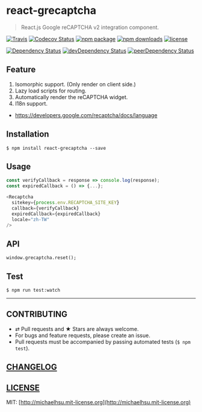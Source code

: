 # react-grecaptcha

> React.js Google reCAPTCHA v2 integration component.

[![Travis][build-badge]][build] [![Codecov Status][codecov-badge]][codecov] [![npm package][npm-badge]][npm] [![npm downloads][npm-downloads]][npm] [![license][license-badge]][license]

[![Dependency Status][dependency-badge]][dependency] [![devDependency Status][devDependency-badge]][devDependency] [![peerDependency Status][peerDependency-badge]][peerDependency]

[build-badge]: https://img.shields.io/travis/evenchange4/react-grecaptcha/master.svg?style=flat-square
[build]: https://travis-ci.org/evenchange4/react-grecaptcha

[npm-badge]: https://img.shields.io/npm/v/react-grecaptcha.svg?style=flat-square
[npm]: https://www.npmjs.org/package/react-grecaptcha

[codecov-badge]: https://img.shields.io/codecov/c/github/evenchange4/react-grecaptcha.svg?style=flat-square
[codecov]: https://codecov.io/github/evenchange4/react-grecaptcha?branch=master

[npm-downloads]: https://img.shields.io/npm/dt/react-grecaptcha.svg?style=flat-square

[license-badge]: https://img.shields.io/npm/l/react-grecaptcha.svg?style=flat-square
[license]: http://michaelhsu.mit-license.org/

[dependency-badge]: https://david-dm.org/evenchange4/react-grecaptcha.svg?style=flat-square
[dependency]: https://david-dm.org/evenchange4/react-grecaptcha
[devDependency-badge]: https://david-dm.org/evenchange4/react-grecaptcha/dev-status.svg?style=flat-square
[devDependency]: https://david-dm.org/evenchange4/react-grecaptcha#info=devDependencies
[peerDependency-badge]: https://david-dm.org/evenchange4/react-grecaptcha/peer-status.svg?style=flat-square
[peerDependency]: https://david-dm.org/evenchange4/react-grecaptcha#info=peerDependencies

## Feature

1. Isomorphic support. (Only render on client side.)
2. Lazy load scripts for routing.
3. Automatically render the reCAPTCHA widget.
4. I18n support.
  - https://developers.google.com/recaptcha/docs/language

## Installation

```console
$ npm install react-grecaptcha --save
```

## Usage

```js
const verifyCallback = response => console.log(response);
const expiredCallback = () => {...};

<Recaptcha
  sitekey={process.env.RECAPTCHA_SITE_KEY}
  callback={verifyCallback}
  expiredCallback={expiredCallback}
  locale="zh-TW"
/>
```

## API

```
window.grecaptcha.reset();
```

## Test

```
$ npm run test:watch
```

---

## CONTRIBUTING

* ⇄ Pull requests and ★ Stars are always welcome.
* For bugs and feature requests, please create an issue.
* Pull requests must be accompanied by passing automated tests (`$ npm test`).

## [CHANGELOG](CHANGELOG.md)

## [LICENSE](LICENSE)

MIT: [http://michaelhsu.mit-license.org](http://michaelhsu.mit-license.org)
